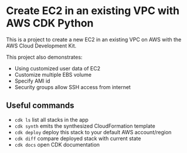 # Create EC2 in an existing VPC with AWS CDK Python

This is a project to create a new EC2 in an existing VPC on AWS with the AWS Cloud Development Kit.

This project also demonstrates:
* Using customized user data of EC2 
* Customize multiple EBS volume
* Specify AMI id
* Security groups allow SSH access from internet

## Useful commands

 * `cdk ls`          list all stacks in the app
 * `cdk synth`       emits the synthesized CloudFormation template
 * `cdk deploy`      deploy this stack to your default AWS account/region
 * `cdk diff`        compare deployed stack with current state
 * `cdk docs`        open CDK documentation
